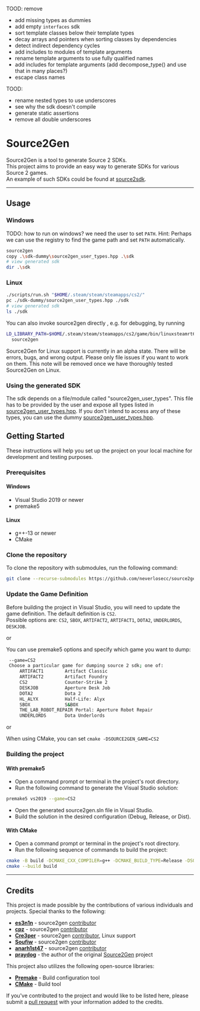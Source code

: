 TOOD: remove

- add missing types as dummies
- add empty `interfaces` sdk
- sort template classes below their template types
- decay arrays and pointers when sorting classes by dependencies
- detect indirect dependency cycles
- add includes to modules of template arguments
- rename template arguments to use fully qualified names
- add includes for template arguments (add decompose_type() and use that in many places?)
- escape class names

TOOD:

- rename nested types to use underscores
- see why the sdk doesn't compile
- generate static assertions
- remove all double underscores

# Source2Gen

Source2Gen is a tool to generate Source 2 SDKs. \
This project aims to provide an easy way to generate SDKs for various Source 2 games. \
An example of such SDKs could be found at [source2sdk](https://github.com/neverlosecc/source2sdk/tree/cs2).

---

## Usage

### Windows

TODO: how to run on windows? we need the user to set `PATH`. Hint: Perhaps we
can use the registry to find the game path and set `PATH` automatically.

```sh
source2gen
copy .\sdk-dummy\source2gen_user_types.hpp .\sdk
# view generated sdk
dir .\sdk
```

### Linux

```sh
./scripts/run.sh "$HOME/.steam/steam/steamapps/cs2/"
pc ./sdk-dummy/source2gen_user_types.hpp ./sdk
# view generated sdk
ls ./sdk
```

You can also invoke source2gen directly , e.g. for debugging, by running

```sh
LD_LIBRARY_PATH=$HOME/.steam/steam/steamapps/cs2/game/bin/linuxsteamrt64/:$HOME/.steam/steam/steamapps/cs2/game/csgo/bin/linuxsteamrt64/ \
  source2gen
```

Source2Gen for Linux support is currently in an alpha state. There will be
errors, bugs, and wrong output. Please only file issues if you want to work on
them. This note will be removed once we have thoroughly tested Source2Gen on
Linux.

### Using the generated SDK

The sdk depends on a file/module called "source2gen_user_types". This file has
to be provided by the user and expose all types listed in
[source2gen_user_types.hpp](sdk-dummy/source2gen_user_types.hpp). If you don't
intend to access any of these types, you can use the dummy
[source2gen_user_types.hpp](sdk-dummy/source2gen_user_types.hpp).

## Getting Started

These instructions will help you set up the project on your local machine for development and testing purposes.

### Prerequisites

#### Windows

- Visual Studio 2019 or newer
- premake5

#### Linux

- g++-13 or newer
- CMake

### Clone the repository

To clone the repository with submodules, run the following command:

```bash
git clone --recurse-submodules https://github.com/neverlosecc/source2gen.git
```

### Update the Game Definition

Before building the project in Visual Studio, you will need to update the game definition.
The default definition is `CS2`. \
Possible options are: `CS2`, `SBOX`, `ARTIFACT2`, `ARTIFACT1`, `DOTA2`, `UNDERLORDS`, `DESKJOB`.

or

You can use premake5 options and specify which game you want to dump:

```bash
 --game=CS2
 Choose a particular game for dumping source 2 sdk; one of:
     ARTIFACT1        Artifact Classic
     ARTIFACT2        Artifact Foundry
     CS2              Counter-Strike 2
     DESKJOB          Aperture Desk Job
     DOTA2            Dota 2
     HL_ALYX          Half-Life: Alyx
     SBOX             S&BOX
     THE_LAB_ROBOT_REPAIR Portal: Aperture Robot Repair
     UNDERLORDS       Dota Underlords
```

or

When using CMake, you can set `cmake -DSOURCE2GEN_GAME=CS2`

### Building the project

#### With premake5

- Open a command prompt or terminal in the project's root directory.
- Run the following command to generate the Visual Studio solution:

```bash
premake5 vs2019 --game=CS2
```

- Open the generated source2gen.sln file in Visual Studio.
- Build the solution in the desired configuration (Debug, Release, or Dist).

#### With CMake

- Open a command prompt or terminal in the project's root directory.
- Run the following sequence of commands to build the project:

```bash
cmake -B build -DCMAKE_CXX_COMPILER=g++ -DCMAKE_BUILD_TYPE=Release -DSOURCE2GEN_GAME=CS2
cmake --build build
```

---

## Credits

This project is made possible by the contributions of various individuals and projects. Special thanks to the following:

- **[es3n1n](https://github.com/es3n1n)** - source2gen [contributor](https://github.com/neverlosecc/source2gen/commits?author=es3n1n)
- **[cpz](https://github.com/cpz)** - source2gen [contributor](https://github.com/neverlosecc/source2gen/commits?author=cpz)
- **[Cre3per](https://github.com/Cre3per/)** - source2gen [contributor](https://github.com/neverlosecc/source2gen/commits?author=cre3per), Linux support
- **[Soufiw](https://github.com/Soufiw)** - source2gen [contributor](https://github.com/neverlosecc/source2gen/commits?author=Soufiw)
- **[anarh1st47](https://github.com/anarh1st47)** - source2gen [contributor](https://github.com/neverlosecc/source2gen/commits?author=anarh1st47)
- **[praydog](https://github.com/praydog)** - the author of the original [Source2Gen](https://github.com/praydog/Source2Gen) project

This project also utilizes the following open-source libraries:

- **[Premake](https://github.com/premake/premake-core)** - Build configuration tool
- **[CMake](https://github.com/Kitware/CMake)** - Build tool

If you've contributed to the project and would like to be listed here, please submit a [pull request](https://github.com/neverlosecc/source2gen/pulls) with your information added to the credits.
